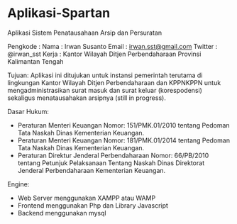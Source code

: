 # Aplikasi-Spartan
Aplikasi Sistem Penatausahaan Arsip dan Persuratan

Pengkode : 
    Nama    : Irwan Susanto
    Email   : irwan.sst@gmail.com
    Twitter : @irwan_sst
    Kerja   : Kantor Wilayah Ditjen Perbendaharaan Provinsi Kalimantan Tengah
    
    
Tujuan:
 Aplikasi ini ditujukan untuk instansi pemerintah terutama di lingkungan Kantor Wilayah Ditjen Perbendaharaan dan KPPNKPPN untuk mengadministrasikan surat masuk dan surat keluar (korespodensi) sekaligus menatausahakan arsipnya (still in progress).

Dasar Hukum:
- Peraturan Menteri Keuangan Nomor: 151/PMK.01/2010 tentang Pedoman Tata Naskah Dinas Kementerian Keuangan. 
- Peraturan Menteri Keuangan Nomor: 181/PMK.01/2014 tentang Pedoman Tata Naskah Dinas Kementerian Keuangan. 
- Peraturan Direktur Jenderal Perbendaharaan Nomor: 66/PB/2010 tentang Petunjuk Pelaksanaan Tentang Naskah Dinas Direktorat Jenderal Perbendaharaan Kementerian Keuangan.

Engine:
- Web Server menggunakan XAMPP atau WAMP
- Frontend menggunakan Php dan Library Javascript
- Backend menggunakan mysql

